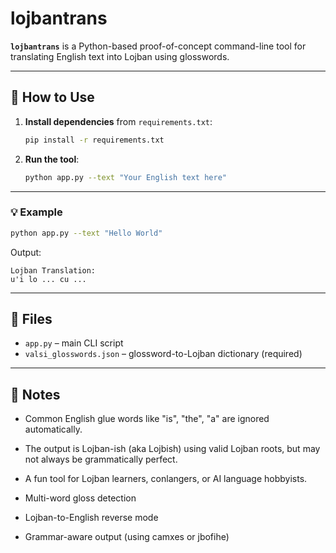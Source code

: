 
# lojbantrans

**`lojbantrans`** is a Python-based proof-of-concept command-line tool for translating English text into Lojban using glosswords.

---

## 🔧 How to Use

1. **Install dependencies** from `requirements.txt`:
   ```bash
   pip install -r requirements.txt
   ```

2. **Run the tool**:
   ```bash
   python app.py --text "Your English text here"
   ```

---

### 💡 Example

```bash
python app.py --text "Hello World"
```

Output:
```
Lojban Translation:
u'i lo ... cu ...
```

---

## 📁 Files

- `app.py` – main CLI script
- `valsi_glosswords.json` – glossword-to-Lojban dictionary (required)

---

## 🧠 Notes

- Common English glue words like "is", "the", "a" are ignored automatically.
- The output is Lojban-ish (aka Lojbish) using valid Lojban roots, but may not always be grammatically perfect.
- A fun tool for Lojban learners, conlangers, or AI language hobbyists.


- Multi-word gloss detection
- Lojban-to-English reverse mode
- Grammar-aware output (using camxes or jbofihe)
```
